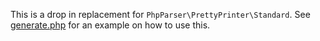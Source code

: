 This is a drop in replacement for `PhpParser\PrettyPrinter\Standard`.
See [generate.php](.github/workflows/generate.php) for an example on how
to use this. 
